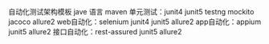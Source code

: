 自动化测试架构模板
jave 语言 maven 
单元测试：junit4 junit5 testng mockito jacoco allure2
web自动化：selenium junit4 junit5 allure2 
app自动化：appium junit5 allure2 
接口自动化：rest-assured junit5 allure2
